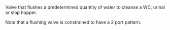 Valve that flushes a predetermined quantity of water to cleanse a WC, urinal or slop hopper.

<!-- end of short definition -->

Note that a flushing valve is constrained to have a 2 port pattern.
